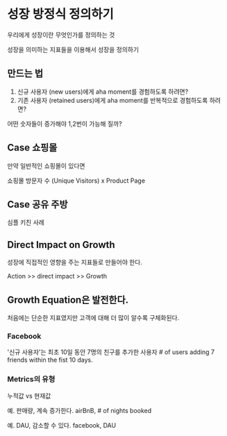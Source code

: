 # 성장 방정식 정의하기
우리에게 성장이란 무엇인가를 정의하는 것

성장을 의미하는 지표들을 이용해서 성장을 정의하기

## 만드는 법

1. 신규 사용자 (new users)에게 aha moment를 경험하도록 하려면?
2. 기존 사용자 (retained users)에게 aha moment를 반복적으로 경험하도록 하려면?

어떤 숫자들이 증가해야 1,2번이 가능해 질까?


## Case 쇼핑몰
만약 일반적인 쇼핑몰이 있다면

쇼핑몰 방문자 수 (Unique Visitors) x Product Page

## Case 공유 주방
심플 키친 사례


## Direct Impact on Growth
성장에 직접적인 영향을 주는 지표들로 만들어야 한다.

Action >> direct impact >> Growth

## Growth Equation은 발전한다.
처음에는 단순한 지표였지만
고객에 대해 더 많이 알수록 구체화된다.


### Facebook
'신규 사용자'는 최초 10일 동안 7명의 친구를 추가한 사용자
\# of users adding 7 friends within the fist 10 days.



### Metrics의 유형
누적값 vs 현재값


예. 판매량, 계속 증가한다. airBnB, # of nights booked

예. DAU, 감소할 수 있다. facebook, DAU
